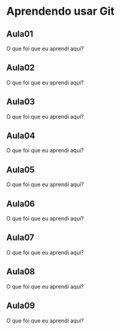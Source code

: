 # Aprendendo usar Git


## Aula01

O que foi que eu aprendi aqui?


## Aula02

O que foi que eu aprendi aqui?


## Aula03

O que foi que eu aprendi aqui?


## Aula04

O que foi que eu aprendi aqui?


## Aula05

O que foi que eu aprendi aqui?


## Aula06

O que foi que eu aprendi aqui?


## Aula07

O que foi que eu aprendi aqui?


## Aula08

O que foi que eu aprendi aqui?


## Aula09

O que foi que eu aprendi aqui?
